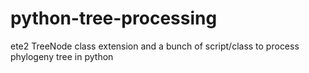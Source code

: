 python-tree-processing
======================

ete2 TreeNode class extension and a bunch of script/class to process phylogeny tree in python
